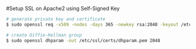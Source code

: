 #Setup SSL on Apache2 using Self-Signed Key

```sh
# generate private key and certificate
$ sudo openssl req -x509 -nodes -days 365 -newkey rsa:2048 -keyout /etc/ssl/private/apache-selfsigned.key -out /etc/ssl/certs/apache-selfsigned.crt

# create Diffie-Hellman group
$ sudo openssl dhparam -out /etc/ssl/certs/dhparam.pem 2048
```
